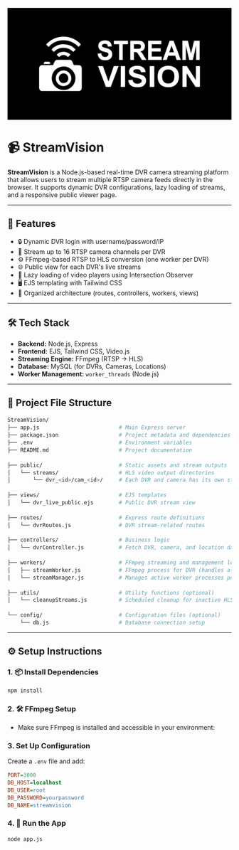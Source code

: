 ![Stream Vision](public/images/banner.svg)

# 📹 StreamVision

**StreamVision** is a Node.js-based real-time DVR camera streaming platform that allows users to stream multiple RTSP camera feeds directly in the browser. It supports dynamic DVR configurations, lazy loading of streams, and a responsive public viewer page.

---

## 🚀 Features

- 🔒 Dynamic DVR login with username/password/IP
- 🎥 Stream up to 16 RTSP camera channels per DVR
- ⚙️ FFmpeg-based RTSP to HLS conversion (one worker per DVR)
- 🌐 Public view for each DVR's live streams
- 🧠 Lazy loading of video players using Intersection Observer
- 🖥️ EJS templating with Tailwind CSS
- 📁 Organized architecture (routes, controllers, workers, views)

---

## 🛠️ Tech Stack

- **Backend:** Node.js, Express
- **Frontend:** EJS, Tailwind CSS, Video.js
- **Streaming Engine:** FFmpeg (RTSP → HLS)
- **Database:** MySQL (for DVRs, Cameras, Locations)
- **Worker Management:** `worker_threads` (Node.js)

---

## 📁 Project File Structure

```bash
StreamVision/
├── app.js                         # Main Express server
├── package.json                   # Project metadata and dependencies
├── .env                           # Environment variables
├── README.md                      # Project documentation

├── public/                        # Static assets and stream outputs
│   └── streams/                   # HLS video output directories
│       └── dvr_<id>/cam_<id>/     # Each DVR and camera has its own stream folder

├── views/                         # EJS templates
│   └── dvr_live_public.ejs        # Public DVR stream view

├── routes/                        # Express route definitions
│   └── dvrRoutes.js               # DVR stream-related routes

├── controllers/                   # Business logic
│   └── dvrController.js           # Fetch DVR, camera, and location data

├── workers/                       # FFmpeg streaming and management logic
│   ├── streamWorker.js            # FFmpeg process for DVR (handles all 16 cameras)
│   └── streamManager.js           # Manages active worker processes per DVR

├── utils/                         # Utility functions (optional)
│   └── cleanupStreams.js          # Scheduled cleanup for inactive HLS streams (if used)

└── config/                        # Configuration files (optional)
    └── db.js                      # Database connection setup
```

---

## ⚙️ Setup Instructions

### 1. 📦 Install Dependencies

```bash 
npm install
```

### 2. 🛠️ FFmpeg Setup
- Make sure FFmpeg is installed and accessible in your environment:

### 3. Set Up Configuration

Create a `.env` file and add:

```ini
PORT=3000
DB_HOST=localhost
DB_USER=root
DB_PASSWORD=yourpassword
DB_NAME=streamvision

```

 ### 4. 🧠 Run the App
```bash 
node app.js
```
